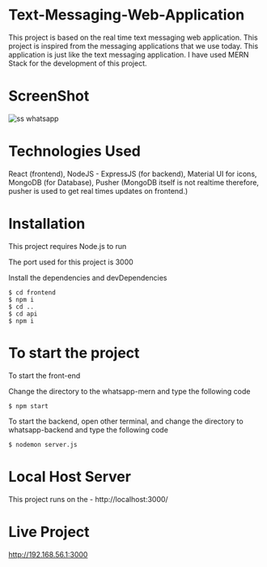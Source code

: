 # Text-Messaging-Web-Application
This project is based on the real time text messaging web application. This project is inspired from the messaging applications that we use today. This application is just like the text messaging application. I have used MERN Stack for the development of this project.


# ScreenShot
![ss whatsapp](https://user-images.githubusercontent.com/107169043/190159099-e436a8ef-b79b-4f77-9d97-70db1239fda2.png)

# Technologies Used
  React (frontend), 
  NodeJS - ExpressJS (for backend), 
  Material UI for icons, 
  MongoDB (for Database), 
  Pusher (MongoDB itself is not realtime therefore, pusher is used to get real times updates on frontend.)
  
# Installation

This project requires Node.js to run

The port used for this project is 3000

Install the dependencies and devDependencies

    $ cd frontend
    $ npm i
    $ cd ..
    $ cd api
    $ npm i

# To start the project

To start the front-end

Change the directory to the whatsapp-mern and type the following code

    $ npm start

To start the backend, open other terminal, and change the directory to whatsapp-backend and type the following code

    $ nodemon server.js

# Local Host Server

This project runs on the -  http://localhost:3000/

# Live Project

http://192.168.56.1:3000
